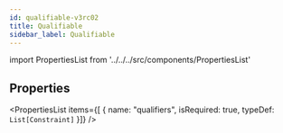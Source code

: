 ```yaml
--- 
id: qualifiable-v3rc02 
title: Qualifiable 
sidebar_label: Qualifiable 
---
```

 
import PropertiesList from '../../../src/components/PropertiesList' 

## Properties 
<PropertiesList items={[ 
{
                    name: "qualifiers",
                    isRequired: true,
                    typeDef: <code>List[Constraint]</code>
                }]} /> 
 
